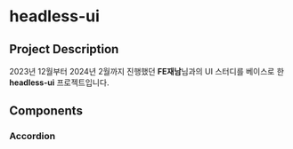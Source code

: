 # headless-ui

## Project Description

2023년 12월부터 2024년 2월까지 진행했던 **FE재남**님과의 UI 스터디를 베이스로 한 **headless-ui** 프로젝트입니다.

## Components

### Accordion